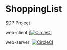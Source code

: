 # ShoppingList
SDP Project

web-client [[![CircleCI](https://dl.circleci.com/status-badge/img/gh/K3MT/ShoppingList/tree/main-frontend.svg?style=svg&circle-token=75d79fbc6b74c4ac6223ab0f64a6b1b1660f0568)](https://dl.circleci.com/status-badge/redirect/gh/K3MT/ShoppingList/tree/main-frontend)

web-server: [![CircleCI](https://dl.circleci.com/status-badge/img/gh/K3MT/ShoppingList/tree/main-backend.svg?style=svg&circle-token=75d79fbc6b74c4ac6223ab0f64a6b1b1660f0568)](https://dl.circleci.com/status-badge/redirect/gh/K3MT/ShoppingList/tree/main-backend)
